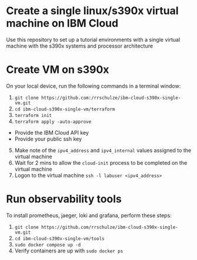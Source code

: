 # Create a single linux/s390x virtual machine on IBM Cloud
Use this repository to set up a tutorial environments with a single virtual machine with the s390x systems and processor architecture

# Create VM on s390x
On your local device, run the following commands in a terminal window:
1. `git clone https://github.com:/rrschulze/ibm-cloud-s390x-single-vm.git`
2. `cd ibm-cloud-s390x-single-vm/terraform`
3. `terraform init`
4. `terraform apply -auto-approve`
- Provide the IBM Cloud API key
- Provide your public ssh key
5. Make note of the `ipv4_address` and `ipv4_internal` values assigned to the virtual machine
6. Wait for 2 mins to allow the `cloud-init` process to be completed on the virtual machine
7. Logon to the virtual machine `ssh -l labuser <ipv4_address>`


# Run observability tools
To install prometheus, jaeger, loki and grafana, perform these steps:
1. `git clone https://github.com/rrschulze/ibm-cloud-s390x-single-vm.git`
2. `cd ibm-cloud-s390x-single-vm/tools`
3. `sudo docker compose up -d`
4. Verify containers are up with `sudo docker ps`